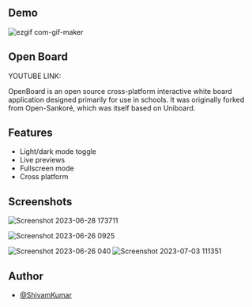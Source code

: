 
## Demo

![ezgif com-gif-maker](https://github.com/shivamkrmnnit/myboard/assets/113784689/a28b1fb8-e451-44c1-9b52-33439431089c)






## Open Board 

YOUTUBE LINK: 

OpenBoard is an open source cross-platform interactive white board application designed primarily for use in schools. It was originally forked from Open-Sankoré, which was itself based on Uniboard.




## Features

- Light/dark mode toggle
- Live previews
- Fullscreen mode
- Cross platform


## Screenshots
![Screenshot 2023-06-28 173711](https://github.com/shivamkrmnnit/myboard/assets/113784689/ee21d155-28e6-412b-a754-8c154b0669a3)

![Screenshot 2023-06-26 0925](https://github.com/shivamkrmnnit/myboard/assets/113784689/37e7c889-b2a4-46f6-9f3a-774925c94fe4)

![Screenshot 2023-06-26 040](https://github.com/shivamkrmnnit/myboard/assets/113784689/c050e5e7-0665-4e61-99a5-e48a31823464)
![Screenshot 2023-07-03 111351](https://github.com/shivamkrmnnit/myboard/assets/113784689/1fa1d08e-a8b4-4be0-8f66-bfad6a002cd2)




## Author

- [@ShivamKumar](https://github.com/shivamkrmnnit)

